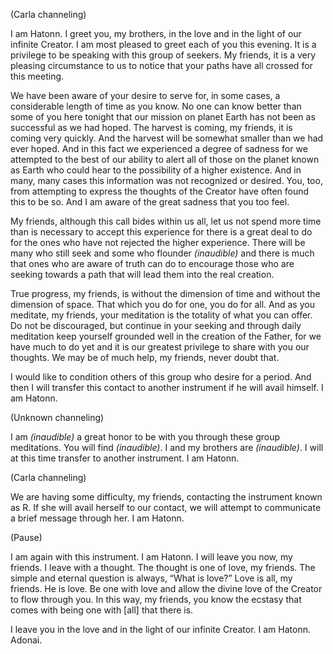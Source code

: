 <p class="channel-type">(Carla channeling)</p>
<p>I am Hatonn. I greet you, my brothers, in the love and in the light of our infinite Creator. I am most pleased to greet each of you this evening. It is a privilege to be speaking with this group of seekers. My friends, it is a very pleasing circumstance to us to notice that your paths have all crossed for this meeting.</p>
<p>We have been aware of your desire to serve for, in some cases, a considerable length of time as you know. No one can know better than some of you here tonight that our mission on planet Earth has not been as successful as we had hoped. The harvest is coming, my friends, it is coming very quickly. And the harvest will be somewhat smaller than we had ever hoped. And in this fact we experienced a degree of sadness for we attempted to the best of our ability to alert all of those on the planet known as Earth who could hear to the possibility of a higher existence. And in many, many cases this information was not recognized or desired. You, too, from attempting to express the thoughts of the Creator have often found this to be so. And I am aware of the great sadness that you too feel.</p>
<p>My friends, although this call bides within us all, let us not spend more time than is necessary to accept this experience for there is a great deal to do for the ones who have not rejected the higher experience. There will be many who still seek and some who flounder <em>(inaudible)</em> and there is much that ones who are aware of truth can do to encourage those who are seeking towards a path that will lead them into the real creation.</p>
<p>True progress, my friends, is without the dimension of time and without the dimension of space. That which you do for one, you do for all. And as you meditate, my friends, your meditation is the totality of what you can offer. Do not be discouraged, but continue in your seeking and through daily meditation keep yourself grounded well in the creation of the Father, for we have much to do yet and it is our greatest privilege to share with you our thoughts. We may be of much help, my friends, never doubt that.</p>
<p>I would like to condition others of this group who desire for a period. And then I will transfer this contact to another instrument if he will avail himself. I am Hatonn.</p>
<p class="channel-type">(Unknown channeling)</p>
<p>I am <em>(inaudible)</em> a great honor to be with you through these group meditations. You will find <em>(inaudible)</em>. I and my brothers are <em>(inaudible)</em>. I will at this time transfer to another instrument. I am Hatonn.</p>
<p class="channel-type">(Carla channeling)</p>
<p>We are having some difficulty, my friends, contacting the instrument known as R. If she will avail herself to our contact, we will attempt to communicate a brief message through her. I am Hatonn.</p>
<p class="comment">(Pause)</p>
<p>I am again with this instrument. I am Hatonn. I will leave you now, my friends. I leave with a thought. The thought is one of love, my friends. The simple and eternal question is always, “What is love?” Love is all, my friends. He is love. Be one with love and allow the divine love of the Creator to flow through you. In this way, my friends, you know the ecstasy that comes with being one with [all] that there is.</p>
<p>I leave you in the love and in the light of our infinite Creator. I am Hatonn. Adonai.</p>